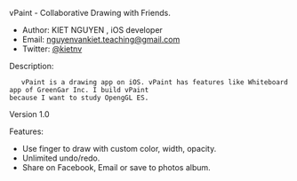 vPaint - Collaborative Drawing with Friends.


- Author: KIET NGUYEN , iOS developer
- Email: nguyenvankiet.teaching@gmail.com
- Twitter: [@kietnv](https://twitter.com/kietnv)

Description:

       vPaint is a drawing app on iOS. vPaint has features like Whiteboard app of GreenGar Inc. I build vPaint
    because I want to study OpengGL ES. 

Version 1.0

Features:

- Use finger to draw with custom color, width, opacity.
- Unlimited undo/redo. 
- Share on Facebook, Email or save to photos album.


